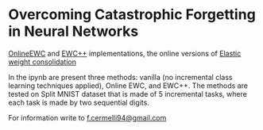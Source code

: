 # Overcoming Catastrophic Forgetting in Neural Networks
[OnlineEWC](https://arxiv.org/pdf/1805.06370.pdf) and [EWC++](http://openaccess.thecvf.com/content_ECCV_2018/papers/Arslan_Chaudhry__Riemannian_Walk_ECCV_2018_paper.pdf) implementations, the online versions of [Elastic weight consolidation](https://papers.nips.cc/paper/7051-overcoming-catastrophic-forgetting-by-incremental-moment-matching.pdf)

In the ipynb are present three methods: vanilla (no incremental class learning techniques applied), Online EWC, and EWC++.
The methods are tested on Split MNIST dataset that is made of 5 incremental tasks, where each task is made by two sequential digits.

For information write to f.cermelli94@gmail.com

